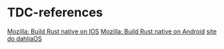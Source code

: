 # TDC-references

[Mozilla: Build Rust native on IOS](https://mozilla.github.io/firefox-browser-architecture/experiments/2017-09-06-rust-on-ios.html)
[Mozilla: Build Rust native on Android](https://mozilla.github.io/firefox-browser-architecture/experiments/2017-09-21-rust-on-android.html)
[site do dahliaOS](https://dahliaos.io/)
